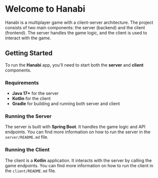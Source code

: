 # Welcome to Hanabi

Hanabi is a multiplayer game with a client-server architecture. The project consists of two main components: the server (backend) and the client (frontend). The server handles the game logic, and the client is used to interact with the game.

## Getting Started

To run the **Hanabi** app, you'll need to start both the **server** and **client** components.

### Requirements

- **Java 17+** for the server
- **Kotlin** for the client
- **Gradle** for building and running both server and client

### Running the Server

The server is built with **Spring Boot**. It handles the game logic and API endpoints. You can find more information on how to run the server in the `server/README.md` file.

### Running the Client

The client is a **Kotlin** application. It interacts with the server by calling the game endpoints. You can find more information on how to run the client in the `client/README.md` file.


